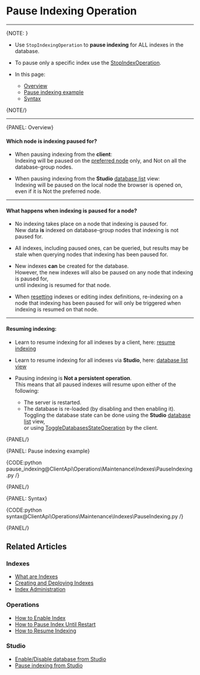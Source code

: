 # Pause Indexing Operation
---

{NOTE: }

* Use `StopIndexingOperation` to **pause indexing** for ALL indexes in the database.  

* To pause only a specific index use the [StopIndexOperation](../../../../client-api/operations/maintenance/indexes/stop-index).  
 
* In this page:
  * [Overview](../../../../client-api/operations/maintenance/indexes/stop-indexing#overview)
  * [Pause indexing example](../../../../client-api/operations/maintenance/indexes/stop-indexing#pause-indexing-example)
  * [Syntax](../../../../client-api/operations/maintenance/indexes/stop-indexing#syntax)

{NOTE/}

---

{PANEL: Overview}

#### Which node is indexing paused for?

* When pausing indexing from the **client**:  
  Indexing will be paused on the [preferred node](../../../../client-api/configuration/load-balance/overview#the-preferred-node) only, and Not on all the database-group nodes.  

* When pausing indexing from the **Studio** [database list](../../../../studio/database/databases-list-view#more-actions) view:  
  Indexing will be paused on the local node the browser is opened on, even if it is Not the preferred node.

---

#### What happens when indexing is paused for a node?

* No indexing takes place on a node that indexing is paused for.  
  New data **is** indexed on database-group nodes that indexing is not paused for.

* All indexes, including paused ones, can be queried, 
  but results may be stale when querying nodes that indexing has been paused for.
 
* New indexes **can** be created for the database.  
  However, the new indexes will also be paused on any node that indexing is paused for,  
  until indexing is resumed for that node.  

* When [resetting](../../../../client-api/operations/maintenance/indexes/reset-index) indexes 
  or editing index definitions, re-indexing on a node that indexing has been paused for will 
  only be triggered when indexing is resumed on that node.

---

#### Resuming indexing:

* Learn to resume indexing for all indexes by a client, here: [resume indexing](../../../../client-api/operations/maintenance/indexes/start-indexing)  

* Learn to resume indexing for all indexes via **Studio**, here: [database list view](../../../../studio/database/databases-list-view#more-actions)  

* Pausing indexing is **Not a persistent operation**.  
  This means that all paused indexes will resume upon either of the following:
    * The server is restarted.
    * The database is re-loaded (by disabling and then enabling it).  
      Toggling the database state can be done using the **Studio** [database list](../../../../studio/database/databases-list-view#database-actions) view,  
      or using [ToggleDatabasesStateOperation](../../../../client-api/operations/server-wide/toggle-databases-state) by the client.

{PANEL/}

{PANEL: Pause indexing example}

{CODE:python pause_indexing@ClientApi\Operations\Maintenance\Indexes\PauseIndexing.py /}

{PANEL/}

{PANEL: Syntax}

{CODE:python syntax@ClientApi\Operations\Maintenance\Indexes\PauseIndexing.py /}

{PANEL/}

## Related Articles

### Indexes

- [What are Indexes](../../../../indexes/what-are-indexes)
- [Creating and Deploying Indexes](../../../../indexes/creating-and-deploying)
- [Index Administration](../../../../indexes/index-administration)

### Operations

- [How to Enable Index](../../../../client-api/operations/maintenance/indexes/enable-index)
- [How to Pause Index Until Restart](../../../../client-api/operations/maintenance/indexes/stop-index)
- [How to Resume Indexing](../../../../client-api/operations/maintenance/indexes/start-indexing)

### Studio

- [Enable/Disable database from Studio](../../../../studio/database/databases-list-view#database-actions)
- [Pause indexing from Studio](../../../../studio/database/databases-list-view#more-actions)
